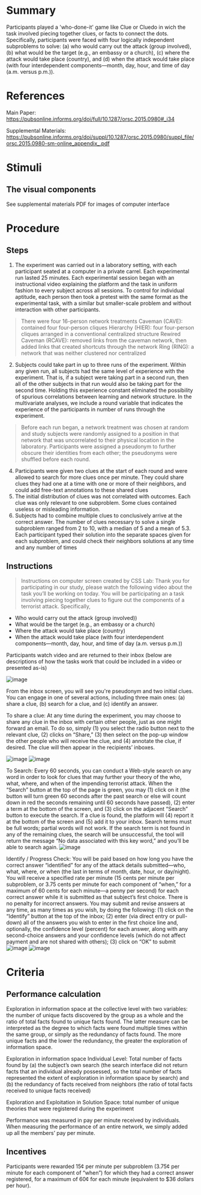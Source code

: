 # Summary
Participants played a 'who-done-it' game like Clue or Cluedo in wich the task involved piecing together clues, or facts to connect the dots. Specifically, participants were faced with four logically independent subproblems to solve: (a) who would carry out the attack (group involved), (b) what would be the target (e.g., an embassy or a church), (c) where the attack would take place (country), and (d) when the attack would take place (with four interdependent components—month, day, hour, and time of day (a.m. versus p.m.)). 

# References
Main Paper: https://pubsonline.informs.org/doi/full/10.1287/orsc.2015.0980#_i34

Supplemental Materials: https://pubsonline.informs.org/doi/suppl/10.1287/orsc.2015.0980/suppl_file/orsc.2015.0980-sm-online_appendix_.pdf

# Stimuli
## The visual components
See supplemental materials PDF for images of computer interface 

# Procedure
## Steps
1. The experiment was carried out in a laboratory setting, with each participant seated at a computer in a private carrel. Each experimental run lasted 25 minutes. Each experimental session began with an instructional video explaining the platform and the task in uniform fashion to every subject across all sessions. To control for individual aptitude, each person then took a pretest with the same format as the experimental task, with a similar but smaller-scale problem and without interaction with other participants.
> There were four 16-person network treatments
    Caveman (CAVE): contained four four-person cliques
    Hierarchy (HIER): four four-person cliques arranged in a conventional centralized structure
    Rewired Caveman (RCAVE): removed links from the caveman network, then added links that created shortcuts through the network
    Ring (RING): a network that was neither clustered nor centralized
2. Subjects could take part in up to three runs of the experiment. Within any given run, all subjects had the same level of experience with the experiment. That is, if a subject were taking part in a second run, then all of the other subjects in that run would also be taking part for the second time. Holding this experience constant eliminated the possibility of spurious correlations between learning and network structure. In the multivariate analyses, we include a round variable that indicates the experience of the participants in number of runs through the experiment.
> Before each run began, a network treatment was chosen at random and study subjects were randomly assigned to a position in that network that was uncorrelated to their physical location in the laboratory. Participants were assigned a pseudonym to further obscure their identities from each other; the pseudonyms were shuffled before each round.
4. Participants were given two clues at the start of each round and were allowed to search for more clues once per minute. They could share clues they had one at a time with one or more of their neighbors, and could add free-text annotations to these shared clues
5. The initial distribution of clues was not correlated with outcomes. Each clue was only relevant to one subproblem. Some clues contained useless or misleading information. 
6. Subjects had to combine multiple clues to conclusively arrive at the correct answer. The number of clues necessary to solve a single subproblem ranged from 2 to 10, with a median of 5 and a mean of 5.3. Each participant typed their solution into the separate spaces given for each subproblem, and could check their neighbors solutions at any time and any number of times


## Instructions
> Instructions on computer screen created by CSS Lab: 
Thank you for participating in our study, please watch the following video about the task you’ll be working on today. You will be participating an a task involving piecing together clues to figure out the components of a terrorist attack. Specifically, 
-	Who would carry out the attack (group involved))
-	What would be the target (e.g., an embassy or a church)
-	Where the attack would take place (country) 
-	When the attack would take place (with four interdependent components—month, day, hour, and time of day (a.m. versus p.m.))

Participants watch video and are returned to their inbox (below are descriptions of how the tasks work that could be included in a video or presented as-is)

![image](https://user-images.githubusercontent.com/78745728/126653865-a7a7726c-b60b-40d2-9ddb-33cc52a9e086.png)


From the inbox screen, you will see you're pseudonym and two initial clues. You can engage in one of several actions, including three main ones: (a) share a clue, (b) search for a clue, and (c) identify an answer.

To share a clue: 
At any time during the experiment,  you may choose to share any clue in the inbox with certain other people, just as one might forward an email. To do so, simply (1) you select the radio button next to the relevant clue, (2) clicks on “Share,” (3) then select on the pop-up window the other people who will receive the clue, and (4) annotate the clue, if desired. The clue will then appear in the recipients’ inboxes. 

![image](https://user-images.githubusercontent.com/78745728/126653895-0c773aac-9a71-493d-b91c-f98aa6ea9a88.png)
![image](https://user-images.githubusercontent.com/78745728/126653928-913e13c3-9da8-429e-a9be-f8e36bc903b1.png)


To Search: 
Every 60 seconds, you can conduct a Web-style search on any word in order to look for clues that may further your theory of the who, what, where, and when of the impending terrorist attack. When the “Search” button at the top of the page is green, you may (1) click on it (the button will turn green 60 seconds after the past search or else will count down in red the seconds remaining until 60 seconds have passed), (2) enter a term at the bottom of the screen, and (3) click on the adjacent “Search” button to execute the search. If a clue is found, the platform will (4) report it at the bottom of the screen and (5) add it to your inbox. Search terms must be full words; partial words will not work. If the search term is not found in any of the remaining clues, the search will be unsuccessful, the tool will return the message “No data associated with this key word,” and you’ll be able to search again. 
![image](https://user-images.githubusercontent.com/78745728/126653968-f89d4948-43f5-441c-8530-601584aab30c.png)

Identify / Progress Check: 
You will be paid based on how long you have the correct answer “identified” for any of the attack details submitted—who, what, where, or when (the last in terms of month, date, hour, or day/night). You will receive a specified rate per minute (15 cents per minute per subproblem, or 3.75 cents per minute for each component of “when,” for a maximum of 60 cents for each minute—a penny per second) for each correct answer while it is submitted as that subject’s first choice. There is no penalty for incorrect answers. You may submit and revise answers at any time, as many times as you wish, by doing the following: (1) click on the “Identify” button at the top of the inbox; (2) enter (via direct entry or pull-down) all of the answers you wish to enter in the first choice line and, optionally, the confidence level (percent) for each answer, along with any second-choice answers and your confidence levels (which do not affect payment and are not shared with others); (3) click on “OK” to submit
![image](https://user-images.githubusercontent.com/78745728/126654039-1ad26fb7-fbae-4513-8b9c-fe880cda8aad.png)
![image](https://user-images.githubusercontent.com/78745728/126654084-d68e508c-9769-4af7-981f-84b6002db68a.png)

 

# Criteria
## Performance calculation
Exploration in information space at the collective level with two variables: the number of unique facts discovered by the group as a whole and the ratio of total facts found to unique facts found. The latter measure can be interpreted as the degree to which facts were found multiple times within the same group, or simply as the redundancy of facts found. The more unique facts and the lower the redundancy, the greater the exploration of information space.

Exploration in information space Individual Level: Total number of facts found by (a) the subject’s own search (the search interface did not return facts that an individual already possessed, so the total number of facts represented the extent of exploration in information space by search) and (b) the redundancy of facts received from neighbors (the ratio of total facts received to unique facts received)

Exploration and Exploitation in Solution Space: total number of unique theories that were registered during the experiment

Performance was measured in pay per minute received by individuals. When measuring the performance of an entire network, we simply added up all the members’ pay per minute.

## Incentives
Participants were rewarded 15¢ per minute per subproblem (3.75¢ per minute for each component of “when”) for which they had a correct answer registered, for a maximum of 60¢ for each minute (equivalent to $36 dollars per hour). 
